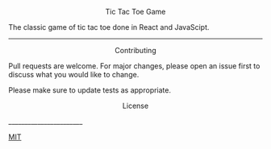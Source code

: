 <p align="center"> Tic Tac Toe Game</p>


The classic game of tic tac toe done in React and JavaScipt.

__________________________________
<p align="center">Contributing </p>

Pull requests are welcome. For major changes, please open an issue first
to discuss what you would like to change.

Please make sure to update tests as appropriate.

<p align="center"> License </p>
_______________________

[MIT](https://choosealicense.com/licenses/mit/)
